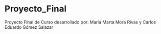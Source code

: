 # Proyecto_Final
Proyecto Final de Curso desarrollado por: María Marta Mora Rivas y Carlos Eduardo Gómez Salazar

